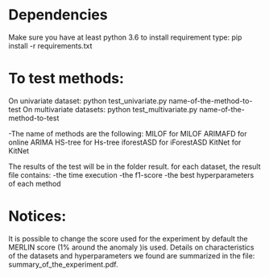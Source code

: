 # Dependencies
Make sure you have at least python 3.6 
to install requirement type: pip install -r requirements.txt

# To test methods:
On univariate dataset:
python test_univariate.py name-of-the-method-to-test
On multivariate datasets: 
python test_multivariate.py name-of-the-method-to-test

-The name of methods are the following:
  MILOF for MILOF
  ARIMAFD for online ARIMA
  HS-tree for Hs-tree
  iforestASD for iForestASD
  KitNet for KitNet

The results of the test will be in the folder result. for each dataset, the result file contains:
-the time execution
-the f1-score
-the best hyperparameters of each method

# Notices: 
It is possible to change the score used for the experiment by default the MERLIN score (1% around the anomaly )is used.
Details on characteristics of the datasets and hyperparameters we found are summarized in the file: summary_of_the_experiment.pdf. 
